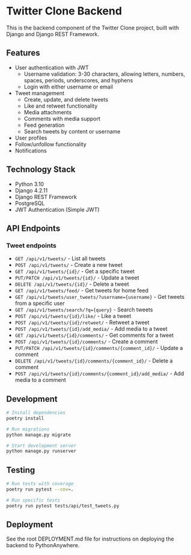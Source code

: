 # Twitter Clone Backend

This is the backend component of the Twitter Clone project, built with Django and Django REST Framework.

## Features

- User authentication with JWT
  - Username validation: 3-30 characters, allowing letters, numbers, spaces, periods, underscores, and hyphens
  - Login with either username or email
- Tweet management
  - Create, update, and delete tweets
  - Like and retweet functionality
  - Media attachments
  - Comments with media support
  - Feed generation
  - Search tweets by content or username
- User profiles
- Follow/unfollow functionality
- Notifications

## Technology Stack

- Python 3.10
- Django 4.2.11
- Django REST Framework
- PostgreSQL
- JWT Authentication (Simple JWT)

## API Endpoints

### Tweet endpoints

- `GET /api/v1/tweets/` - List all tweets
- `POST /api/v1/tweets/` - Create a new tweet
- `GET /api/v1/tweets/{id}/` - Get a specific tweet
- `PUT/PATCH /api/v1/tweets/{id}/` - Update a tweet
- `DELETE /api/v1/tweets/{id}/` - Delete a tweet
- `GET /api/v1/tweets/feed/` - Get tweets for home feed
- `GET /api/v1/tweets/user_tweets/?username={username}` - Get tweets from a specific user
- `GET /api/v1/tweets/search/?q={query}` - Search tweets
- `POST /api/v1/tweets/{id}/like/` - Like a tweet
- `POST /api/v1/tweets/{id}/retweet/` - Retweet a tweet
- `POST /api/v1/tweets/{id}/add_media/` - Add media to a tweet
- `GET /api/v1/tweets/{id}/comments/` - Get comments for a tweet
- `POST /api/v1/tweets/{id}/comments/` - Create a comment
- `PUT/PATCH /api/v1/tweets/{id}/comments/{comment_id}/` - Update a comment
- `DELETE /api/v1/tweets/{id}/comments/{comment_id}/` - Delete a comment
- `POST /api/v1/tweets/{id}/comments/{comment_id}/add_media/` - Add media to a comment

## Development

```bash
# Install dependencies
poetry install

# Run migrations
python manage.py migrate

# Start development server
python manage.py runserver
```

## Testing

```bash
# Run tests with coverage
poetry run pytest --cov=.

# Run specific tests
poetry run pytest tests/api/test_tweets.py
```

## Deployment

See the root DEPLOYMENT.md file for instructions on deploying the backend to PythonAnywhere. 